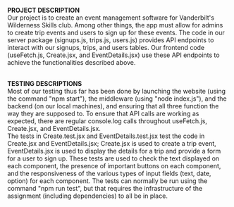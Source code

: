 **PROJECT DESCRIPTION** <br>
Our project is to create an event management software for Vanderbilt's Wilderness Skills club. Among other things, the app must allow for admins to create trip events and users to sign up for these events. The code in our server package (signups.js, trips.js, users.js) provides API endpoints to interact with our signups, trips, and users tables. Our frontend code (useFetch.js, Create.jsx, and EventDetails.jsx) use these API endpoints to achieve the functionalities described above. <br> <br>


**TESTING DESCRIPTIONS** <br>
Most of our testing thus far has been done by launching the website (using the command "npm start"), the middleware (using "node index.js"), and the backend (on our local machines), and ensuring that all three function the way they are supposed to. To ensure that API calls are working as expected, there are regular console.log calls throughout useFetch.js, Create.jsx, and EventDetails.jsx. <br>
The tests in Create.test.jsx and EventDetails.test.jsx test the code in Create.jsx and EventDetails.jsx; Create.jsx is used to create a trip event, EventDetails.jsx is used to display the details for a trip and provide a form for a user to sign up. These tests are used to check the text displayed on each component, the presence of important buttons on each component, and the responsiveness of the various types of input fields (text, date, option) for each component. The tests can normally be run using the command "npm run test", but that requires the infrastructure of the assignment (including dependencies) to all be in place. 